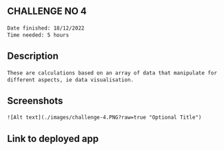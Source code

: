 ## CHALLENGE NO 4
    Date finished: 18/12/2022
    Time needed: 5 hours
## Description
    These are calculations based on an array of data that manipulate for different aspects, ie data visualisation.
## Screenshots
    ![Alt text](./images/challenge-4.PNG?raw=true "Optional Title")

## Link to deployed app